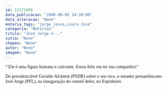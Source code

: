 ```yaml
---
id: 12371898
data_publicacao: "2006-08-05 14:39:00"
data_alteracao: "None"
materia_tags: "jorge jesus,Louro José"
categoria: "Notícias"
titulo: "José Jorge é..."
sutia: "None"
chapeu: "None"
autor: "None"
imagem: "None"
---
```

<p><P><FONT face=Verdana>\"Ele é uma figura humana e cativante. Estou feliz em ter sua companhia\"</FONT></P></p>
<p><P><FONT face=Verdana>Do presidenciável Geraldo Alckmin (PSDB) sobre o seu vice, o senador pernambucano José Jorge (PFL), na inauguração do comitê deles, no Espinheiro</FONT></P> </p>
